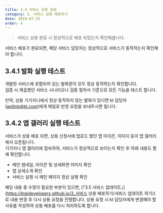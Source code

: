```yaml
---
title: 3.4 서비스 상용 완료
category: 3. 서비스 상용 배포하기
date: 2019-07-25
order: 4
---
```


> 서비스 상용 완료 시 정상적으로 배포 되었는지 확인해봅니다.

서비스 배포가 완료되면, 해당 서비스 담당자는 정상적으로 서비스가 동작하는지 확인해야 합니다. 

## 3.4.1 발화 실행 테스트

개발한 서비스에 포함되어 있는 발화문이 모두 정상 동작하는지 확인합니다.   
검증 시 제출했던 서비스 시나리오나 검증 절차서 기준으로 모든 기능을 테스트 합니다.

만약, 상용 기가지니에서 정상 동작하지 않는 발화가 있다면 kt 담당자(apilink@kt.com)에게 메일로 반영 요청을 보내주시면 됩니다.   

## 3.4.2 앱 갤러리 실행 테스트

서비스가 상용 배포 되면, 상용 신청서에 업로드 했던 앱 아이콘, 이미지 등이 앱 갤러리에서 오픈됩니다.  
기가지니 앱 갤러리에 접속하여, 서비스가 정상적으로 보이는지 확인 후 아래 내용도 함께 확인합니다.

- 메인 썸네일, 아이콘 및 상세화면 이미지 확인
- 앱 상세소개 확인
- 서비스 실행 시 메인 페이지 정상 실행 확인

해당 내용 중 수정이 필요한 부분이 있으면, [「3.5 서비스 업데이트」](https://ktaidevelopers.github.io/3_서비스 상용 배포하기/서비스 업데이트 하기/) 로 내용 변경 후 다시 상용 요청을 진행합니다. 상용 요청 시 kt 담당자에게 변경해야 할 사유를 작성하여 상용 배포를 다시 처리하도록 합니다.